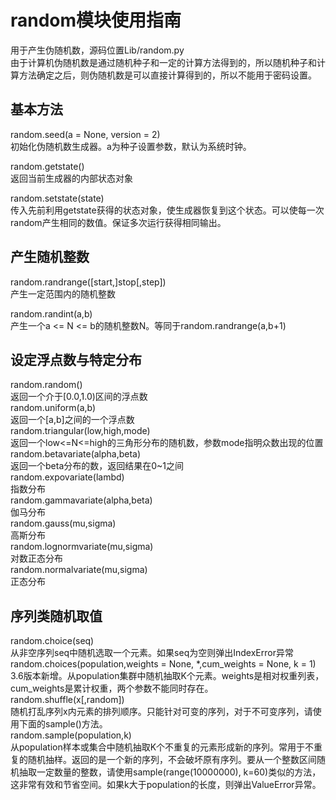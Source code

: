 # random模块使用指南

用于产生伪随机数，源码位置Lib/random.py<br>
由于计算机伪随机数是通过随机种子和一定的计算方法得到的，所以随机种子和计算方法确定之后，则伪随机数是可以直接计算得到的，所以不能用于密码设置。<br>

## 基本方法
random.seed(a = None, version = 2)<br>
初始化伪随机数生成器。a为种子设置参数，默认为系统时钟。

random.getstate()<br>
返回当前生成器的内部状态对象

random.setstate(state)<br>
传入先前利用getstate获得的状态对象，使生成器恢复到这个状态。可以使每一次random产生相同的数值。保证多次运行获得相同输出。

## 产生随机整数
random.randrange([start,]stop[,step])<br>
产生一定范围内的随机整数

random.randint(a,b)<br>
产生一个a <= N <= b的随机整数N。等同于random.randrange(a,b+1)

## 设定浮点数与特定分布
random.random()<br>
返回一个介于[0.0,1.0)区间的浮点数<br>
random.uniform(a,b)<br>
返回一个[a,b]之间的一个浮点数<br>
random.triangular(low,high,mode)<br>
返回一个low<=N<=high的三角形分布的随机数，参数mode指明众数出现的位置<br>
random.betavariate(alpha,beta)<br>
返回一个beta分布的数，返回结果在0~1之间<br>
random.expovariate(lambd)<br>
指数分布<br>
random.gammavariate(alpha,beta)<br>
伽马分布<br>
random.gauss(mu,sigma)<br>
高斯分布<br>
random.lognormvariate(mu,sigma)<br>
对数正态分布<br>
random.normalvariate(mu,sigma)<br>
正态分布<br>

## 序列类随机取值
random.choice(seq)<br>
从非空序列seq中随机选取一个元素。如果seq为空则弹出IndexError异常<br>
random.choices(population,weights = None, *,cum_weights = None, k = 1)<br>
3.6版本新增。从population集群中随机抽取K个元素。weights是相对权重列表，cum_weights是累计权重，两个参数不能同时存在。<br>
random.shuffle(x[,random])<br>
随机打乱序列x内元素的排列顺序。只能针对可变的序列，对于不可变序列，请使用下面的sample()方法。<br>
random.sample(population,k)<br>
从population样本或集合中随机抽取K个不重复的元素形成新的序列。常用于不重复的随机抽样。返回的是一个新的序列，不会破坏原有序列。要从一个整数区间随机抽取一定数量的整数，请使用sample(range(10000000), k=60)类似的方法，这非常有效和节省空间。如果k大于population的长度，则弹出ValueError异常。<br>





